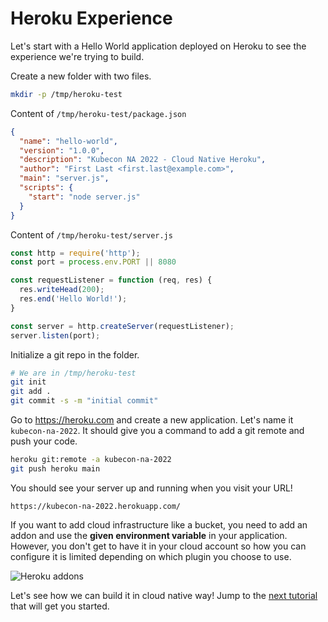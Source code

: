 # Heroku Experience

Let's start with a Hello World application deployed on Heroku to see the
experience we're trying to build.

Create a new folder with two files.

```bash
mkdir -p /tmp/heroku-test
```

Content of `/tmp/heroku-test/package.json`
```json
{
  "name": "hello-world",
  "version": "1.0.0",
  "description": "Kubecon NA 2022 - Cloud Native Heroku",
  "author": "First Last <first.last@example.com>",
  "main": "server.js",
  "scripts": {
    "start": "node server.js"
  }
}
```

Content of `/tmp/heroku-test/server.js`
```javascript
const http = require('http');
const port = process.env.PORT || 8080

const requestListener = function (req, res) {
  res.writeHead(200);
  res.end('Hello World!');
}

const server = http.createServer(requestListener);
server.listen(port);
```

Initialize a git repo in the folder.
```bash
# We are in /tmp/heroku-test
git init
git add .
git commit -s -m "initial commit"
```

Go to https://heroku.com and create a new application. Let's name it
`kubecon-na-2022`. It should give you a command to add a git remote and push
your code.
```bash
heroku git:remote -a kubecon-na-2022
git push heroku main
```

You should see your server up and running when you visit your URL!
```
https://kubecon-na-2022.herokuapp.com/
```

If you want to add cloud infrastructure like a bucket, you need to add an addon
and use the **given environment variable** in your application. However, you
don't get to have it in your cloud account so how you can configure it is limited
depending on which plugin you choose to use.

![Heroku addons](assets/heroku-addons.png)

Let's see how we can build it in cloud native way! Jump to the [next tutorial](00-install.md)
that will get you started.
